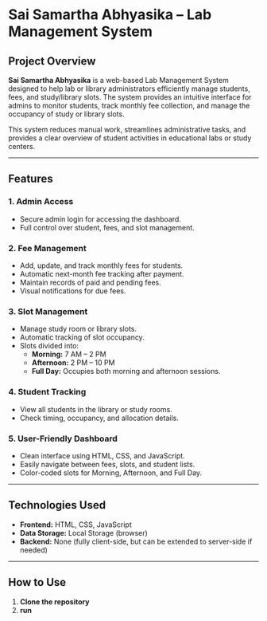 # Sai Samartha Abhyasika – Lab Management System

## Project Overview
**Sai Samartha Abhyasika** is a web-based Lab Management System designed to help lab or library administrators efficiently manage students, fees, and study/library slots. The system provides an intuitive interface for admins to monitor students, track monthly fee collection, and manage the occupancy of study or library slots.

This system reduces manual work, streamlines administrative tasks, and provides a clear overview of student activities in educational labs or study centers.

---

## Features

### 1. Admin Access
- Secure admin login for accessing the dashboard.
- Full control over student, fees, and slot management.

### 2. Fee Management
- Add, update, and track monthly fees for students.
- Automatic next-month fee tracking after payment.
- Maintain records of paid and pending fees.
- Visual notifications for due fees.

### 3. Slot Management
- Manage study room or library slots.
- Automatic tracking of slot occupancy.
- Slots divided into:
  - **Morning:** 7 AM – 2 PM  
  - **Afternoon:** 2 PM – 10 PM  
  - **Full Day:** Occupies both morning and afternoon sessions.

### 4. Student Tracking
- View all students in the library or study rooms.
- Check timing, occupancy, and allocation details.

### 5. User-Friendly Dashboard
- Clean interface using HTML, CSS, and JavaScript.
- Easily navigate between fees, slots, and student lists.
- Color-coded slots for Morning, Afternoon, and Full Day.

---

## Technologies Used
- **Frontend:** HTML, CSS, JavaScript  
- **Data Storage:** Local Storage (browser)  
- **Backend:** None (fully client-side, but can be extended to server-side if needed)  

---

## How to Use

1. **Clone the repository**
2. **run**
